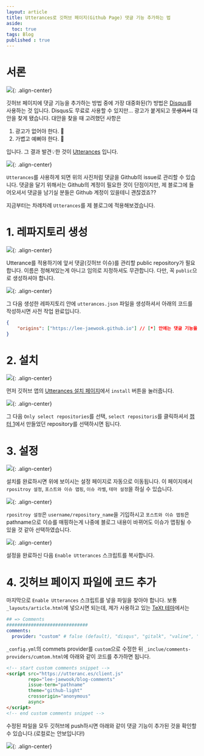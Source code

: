 ```yaml
---
layout: article
title: Utterances로 깃허브 페이지(Github Page) 댓글 기능 추가하는 법
aside:
  toc: true
tags: Blog
published : true
---
```

# 서론
![](/assets/../../assets/images/posts/blog/03_14/1.png){: .align-center}

깃허브 페이지에 댓글 기능을 추가하는 방법 중에 가장 대중화된(?) 방법은 [Disqus](https://disqus.com/)를 사용하는 것 입니다. Disqus도 무료로 사용할 수 있지만... 광고가 붙게되고 ~~못생겨서~~
대안을 찾게 됐습니다. 대안을 찾을 때 고려했던 사항은  

1. 광고가 없어야 한다. 🚫
2. 가볍고 예뻐야 한다. 💅

입니다. 그 결과 발견💡한 것이 [Utterances](https://utteranc.es/) 입니다.  
<!--more-->  

![](/assets/../../assets/images/posts/blog/03_14/2.png){: .align-center}

`Utterances`를 사용하게 되면 위의 사진처럼 댓글을 Github의 issue로 관리할 수 있습니다. 댓글을 달기 위해서는 Github의 계정이 필요한 것이 단점이지만, 제 블로그에 들어오셔서 댓글을 남기실 분들은 Github 계정이
있을테니 괜찮겠죠??  

지금부터는 차례차례 `Utterances`를 제 블로그에 적용해보겠습니다.

# 1. 레파지토리 생성
![](/assets/../../assets/images/posts/blog/03_14/4.png){: .align-center}

Utterance를 적용하기에 앞서 댓글(깃허브 이슈)를 관리할 public repository가 필요합니다. 이름은 정해져있는게 아니고 임의로 지정하셔도 무관합니다. 다만, 꼭 `public`으로 생성하셔야 합니다.

![](/assets/../../assets/images/posts/blog/03_14/5.png){: .align-center}

그 다음 생성한 레파지토리 안에 `utterances.json` 파일을 생성하셔서 아래의 코드를 작성하시면 사전 작업 완료입니다.

```json
{
    "origins": ["https://lee-jaewook.github.io"] // [*] 안에는 댓글 기능을 추가할 사이트를 입력
}
```

# 2. 설치
![](/assets/../../assets/images/posts/blog/03_14/3.png){: .align-center}

먼저 깃허브 앱의 [Utterances 설치 페이지](https://github.com/apps/utterances)에서 `install` 버튼을 눌러줍니다.

![](/assets/../../assets/images/posts/blog/03_14/6.png){: .align-center}

그 다음 `Only select repositories`를 선택, `select repositoris`를 클릭하셔서 [챕터 1](#1-댓글을-관리할-레파지토리-생성)에서 만들었던 repository를 선택하시면 됩니다.

# 3. 설정
![](/assets/../../assets/images/posts/blog/03_14/7.png){: .align-center}

설치를 완료하시면 위에 보이시는 설정 페이지로 자동으로 이동됩니다. 이 페이지에서 `rpositroy 설정`, `포스트와 이슈 맵핑`, `이슈 라벨`, `테마 설정`을 하실 수 있습니다.

![](/assets/../../assets/images/posts/blog/03_14/8.png){: .align-center}

`rpositroy 설정`은 `username/repository_name`을 기입하시고 `포스트와 이슈 맵핑`은 pathname으로 이슈를 매핑하는게 나중에 블로그 내용이 바뀌어도 이슈가 맵핑될 수 있을 것 같아 선택하였습니다.

![](/assets/../../assets/images/posts/blog/03_14/9.png){: .align-center}

설정을 완료하신 다음 `Enable Utterances` 스크립트를 복사합니다.

# 4. 깃허브 페이지 파일에 코드 추가

마지막으로 `Enable Utterances` 스크립트를 넣을 파일을 찾아야 합니다. 보통 `_layouts/article.html`에 넣으시면 되는데, 제가 사용하고 있는 [TeXt 테마](https://github.com/kitian616/jekyll-TeXt-theme)에서는  

```yml
## => Comments
##############################
comments:
  provider: "custom" # false (default), "disqus", "gitalk", "valine", "custom"
```

`_config.yml`의 commets provider를 `custom`으로 수정한 뒤 `_inclue/comments-providers/cumtom.html`에 아래와 같이 코드를 추가하면 됩니다.  

```html
<!-- start custom comments snippet -->
<script src="https://utteranc.es/client.js"
        repo="lee-jaewook/blog-comments"
        issue-term="pathname"
        theme="github-light"
        crossorigin="anonymous"
        async>
</script>
<!-- end custom comments snippet -->
```

수정된 파일을 모두 깃허브에 push하시면 아래와 같이 댓글 기능이 추가된 것을 확인할 수 있습니다.(로컬로는 안보입니다!)

![](/assets/../../assets/images/posts/blog/03_14/10.png){: .align-center}


